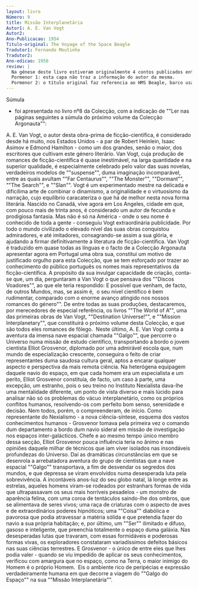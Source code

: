 ```yaml
---
layout: livro
Número: 9
title: Missão Interplanetária
Autor1: A. E. Van Vogt
Autor2: 
Ano-Publicacao: 1954
Titulo-original: The Voyage of the Space Beagle
Tradutor1: Fernando Moutinho
Tradutor2: 
Ano-edicao: 1950
review: |
  Na génese deste livro estiveram originalmente 4 contos publicados entre 1939 e 1943. Uma republicação em 1952 já traz o título Mission: Interplanetary.
  Pormenor 1: esta capa não traz a informação do autor da mesma.
  Pormenor 2: o título original faz referencia ao HMS Beagle, barco usado por Charles Darwin na sua viagem.
---
```


Súmula
 - foi apresentada no livro nº8 da Colecção, com a indicação de ""Ler nas páginas seguintes a súmula do próximo volume da Colecção Argonauta"":

A. E. Van Vogt, o autor desta obra-prima de ficção-científica, é considerado desde há muito, nos Estados Unidos - a par de Robert Heinlein, Isaac Asimov e Edmond Hamilton - como um dos grandes, senão o maior, dos escritores que cultivam este género literário. Van Vogt, cuja produção de romances de ficção-científica é quase inestimável, na larga quantidade e na superior qualidade, é especialmente celebrado pelo valor das suas novelas, verdadeiros modelos de ""suspense"", duma imaginação incomparável, entre as quais avultam ""Far Centaurus"", ""The Monster"", ""Dormant"", ""The Search"", e ""Slan"".
Vogt é um experimentado mestre na delicada e dificílima arte de combinar o dinamismo, a originalidade e o virtuosismo da narração, cujo equilíbrio caracateriza o que há de melhor nesta nova forma literária. Nascido no Canadá, vive agora em Los Angeles, cidade em que, com pouco mais de trinta anos, é considerado um autor de fecunda e prodigiosa fantasia. Mas não é só na América - onde o seu nome é conhecido de toda a gente - conseguiu Vogt extraordinária publicidade. Por todo o mundo civilizado o elevado nível das suas obras conquistou admiradores, e até imitadores, consagrando-se assim a sua glória, e ajudando a firmar definitivamente a literatura de ficção-científica.
Van Vogt é traduzido em quase todas as línguas e o facto de a Colecção Argonauta apresentar agora em Portugal uma obra sua, constitui um motivo de justificado orgulho para esta Colecção, que se tem esforçado por trazer ao conhecimento do público português os nomes mais representativos da ficção-científica.
A propósito da sua invulgar capacidade de criação, conta-se que, um dia, perguntaram a Van Vogt o que pensava dos ""Discos Voadores"", ao que ele teria respondido: E possível que venham, de facto, de outros Mundos, mas, se assim é,  o seu nível científico é bem rudimentar, comparado com o enorme avanço atingido nos nossos romances do género"".
De entre todas as suas produções, destacaremos, por merecedores de especial referência, os livros ""The World of A"", uma das primeiras obras de Van Vogt, ""Destination Universe!"", e ""Mission Interplanetary"", que constituirá o próximo volume desta Colecção, e que são todos eles romances de fôlego. 
Neste último, A. E. Van Vogt conta a aventura da imensa nave espacial chamada ""Galgo"", que percorre o Universo numa missão de estudo científico, transportando a bordo o jovem cientista Elliot Grosvenor, diplomado por uma admirável escola que, num mundo de especialização crescente, conseguira o feito de criar representantes duma saudosa cultura geral, aptos a encarar qualquer aspecto e perspectiva da mais remota ciência.
Na heterógena equipagem daquele navio do espaço, em que cada homem era um especialista e um perito, Elliot Grosvenor constituía, de facto, um caso à parte, uma excepção, um estranho, pois o seu treino no Instituto Nexialista dava-lhe uma mentalidade diferente, um ponto de vista diverso e mais lúcido para analisar não só os problemas do vácuo interplanetário, como os próprios conflitos humanos, resolvendo-os com perfeito bom senso, serenidade e decisão. Nem todos, porém, o compreenderam, de início. Como representante do Nexialismo - a nova ciência-síntese, esquema dos vastos conhecimentos humanos - Grosvenor tomava pela primeira vez o comando dum departamento a bordo dum navio sideral em missão de investigação nos espaços inter-galácticos. Chefe e ao mesmo tempo único membro dessa secção, Elliot Grosvenor pouca influência teria no ânimo e nas opiniões daquele milhar de técnicos que iam viver isolados nas insondáveis profundezas do Universo. Daí as dramáticas circunstâncias em que se desenrola a arrebatadora aventura do grupo de cientistas que a nave espacial ""Galgo"" transportava, a fim de desvendar os segredos dos mundos, e que depressa se viram envolvidos numa desesperada luta pela sobrevivência.
A incontáveis anos-luz do seu globo natal, lá longe entre as estrelas, aqueles homens viram-se rodeados por estranhars formas de vida que ultrapassavam os seus mais horríveis pesadelos - um monstro de aparência felina, com uma coroa de tentáculos saindo-lhe dos ombros, que se alimentava de seres vivos; uma raça de criaturas com o aspecto de aves e de extraordinários poderes hipnóticos; uma ""Coisa"" diabólica e pavorosa que podia atravessar a matéria sólida e que pretendia fazer do navio a sua própria habitação; e, por último, um ""Ser"" ilimitado e difuso, gasoso e inteligente, que preenchia totalmente o espaço duma galáxia.
Nas desesperadas lutas que travaram, com essas formidáveis e poderosas formas vivas, os exploradores constataram variadíssimos defeitos básicos nas suas ciências terrestres. E Grosvenor - o único de entre eles que lhes podia valer - quando se viu impedido de aplicar os seus conhecimentos, verificou com amargura que no espaço, como na Terra, o maior inimigo do Homem é o próprio Homem. 
Eis o ambiente rico de peripécias e expressão verdadeiramente humana em que decorre a viagem do ""Galgo do Espaço"" na sua ""Missão Interplanetária"". 
